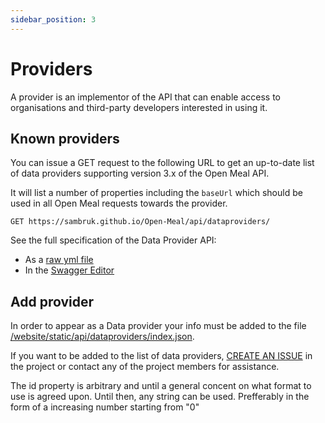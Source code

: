 ```yaml
---
sidebar_position: 3
---
```


# Providers

A provider is an implementor of the API that can enable access to organisations and third-party developers interested in using it.

## Known providers

You can issue a GET request to the following URL to get an up-to-date list of data providers supporting  version 3.x of the Open Meal API.

It will list a number of properties including the `baseUrl` which should be used in all Open Meal requests towards the provider.

```
GET https://sambruk.github.io/Open-Meal/api/dataproviders/
```

See the full specification of the Data Provider API:
- As a [raw yml file](https://raw.githubusercontent.com/Sambruk/Open-Meal/main/OpenAPI-Specification-DataProviders.yml)
- In the [Swagger Editor](https://editor.swagger.io/?url=https://raw.githubusercontent.com/Sambruk/Open-Meal/main/OpenAPI-Specification-DataProviders.yml)


## Add provider
In order to appear as a Data provider your info must be added to the file [/website/static/api/dataproviders/index.json](https://github.com/Sambruk/Open-Meal/tree/main/website/static/api/dataprovider/index.json).

If you want to be added to the list of data providers, [CREATE AN ISSUE](https://github.com/Sambruk/Open-Meal/issues) in the project or contact any of the project members for assistance.

The id property is arbitrary and until a general concent on what format to use is agreed upon. Until then, any string can be used. Prefferably in the form of a increasing number starting from "0"